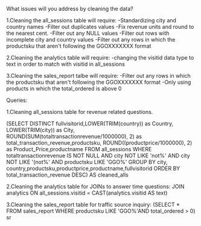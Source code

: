 What issues will you address by cleaning the data?

1.Cleaning the all_sessions table will require:
-Standardizing city and country names
-Filter out duplicates values
-Fix revenue units and round to the nearest cent.
-Filter out any NULL values
-Filter out rows with incomplete city and country values
-Filter out any rows in which the productsku that aren't following the GGOXXXXXXX format

2.Cleaning the analytics table will require:
-changing the visitid data type to text in order to match with visitid in all_sessions

3.Cleaning the sales_report talbe will require:
-Filter out any rows in which the productsku that aren't following the GGOXXXXXXX format
-Only using products in which the total_ordered is above 0

Queries:

1.Cleaning all_sessions table for revenue related questions.

(SELECT DISTINCT fullvisitorid,LOWER(TRIM(country)) as Country, LOWER(TRIM(city)) as City,
	ROUND(SUM(totaltransactionrevenue/1000000), 2) as total_transaction_revenue,productsku,
	ROUND((productprice/1000000), 2) as Product_Price,productname
FROM all_sessions
WHERE totaltransactionrevenue IS NOT NULL AND city NOT LIKE 'not%' AND city NOT LIKE '(not%' AND productsku LIKE 'GGO%'
GROUP BY city, country,productsku,productprice,productname,fullvisitorid
ORDER BY total_transaction_revenue DESC) AS cleaned_alls

2.Cleaning the analytics table for JOINs to answer time questions:
JOIN analytics
ON all_sessions.visitid = CAST(analytics.visitid AS text)

3.Cleaning the sales_report table for traffic source inquiry:
(SELECT * FROM sales_report WHERE productsku LIKE 'GGO%'AND total_ordered > 0) sr
